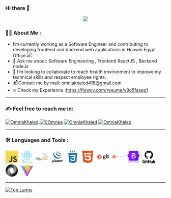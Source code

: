 ### Hi there 👋
<div id="header" align="center">
  <img src="https://media.giphy.com/media/3kPDmoWdBpQPNhCnUG/giphy.gif" width="200"/>
</div>

### :woman_technologist: About Me :
- I’m currently working as a Software Engineer and contributing to developing frontend and backend web applications in Huawei Egypt Office.<img src="https://media.giphy.com/media/WUlplcMpOCEmTGBtBW/giphy.gif" width="30">
- 💬 Ask me about: Software Engineering , Frontend ReactJS , Backend nodeJs  
- 🔭 I’m looking to collaborate to reach health environment to improve my technical skills and respect employee rights.
- 📬Contact me by mail: omniakhaled418@gmail.com
- 🔥 Check my Experience :https://flowcv.com/resume/v9o5fasep1

<hr>

### ✍️ Feel free to reach me in:
<div id="badges" align="left">
<a href="https://www.linkedin.com/in/omnia-khaled-568774171/" rel="nofollow">
<img align="center" src="https://raw.githubusercontent.com/rahuldkjain/github-profile-readme-generator/master/src/images/icons/Social/linked-in-alt.svg" alt="OmniaKhaled" height="30" width="40" style="max-width:100%;" >
</a>
<a href="https://twitter.com/0Omnea" rel="nofollow"><img align="center" src="https://raw.githubusercontent.com/rahuldkjain/github-profile-readme-generator/master/src/images/icons/Social/twitter.svg" alt="0Omnea" height="30" width="40" style="max-width: 100%;"></a>
<a href="https://www.facebook.com/omniakhaled1212/" rel="nofollow"><img align="center" src="https://raw.githubusercontent.com/rahuldkjain/github-profile-readme-generator/master/src/images/icons/Social/facebook.svg" alt="OmniaKhaled" height="30" width="40" style="max-width: 100%;"></a>
  <a href="(https://www.instagram.com/omnia_khalied/)" rel="nofollow"><img align="center" src="https://raw.githubusercontent.com/rahuldkjain/github-profile-readme-generator/master/src/images/icons/Social/instagram.svg" alt="OmniaKhaled" height="30" width="40" style="max-width: 100%;"></a>
</div>
<hr>

### :hammer_and_wrench: Languages and Tools :
<div>
  <img src="https://github.com/devicons/devicon/blob/master/icons/javascript/javascript-original.svg" title="JavaScript" alt="JavaScript" width="40" height="40"/>&nbsp;
  <img src="https://github.com/devicons/devicon/blob/master/icons/react/react-original-wordmark.svg" title="React" alt="React" width="40" height="40"/>&nbsp;
  <img src="https://github.com/devicons/devicon/blob/master/icons/mysql/mysql-original-wordmark.svg" title="MySQL"  alt="MySQL" width="40" height="40"/>&nbsp;
  <img src="https://github.com/devicons/devicon/blob/master/icons/jquery/jquery-original-wordmark.svg" title="jQuery"  alt="jQuery" width="40" height="40"/>&nbsp;
  <img src="https://github.com/devicons/devicon/blob/master/icons/css3/css3-plain-wordmark.svg"  title="CSS3" alt="CSS" width="40" height="40"/>&nbsp;
  <img src="https://github.com/devicons/devicon/blob/master/icons/html5/html5-original.svg" title="HTML5" alt="HTML" width="40" height="40"/>&nbsp;
  <img src="https://github.com/devicons/devicon/blob/master/icons/git/git-original-wordmark.svg" title="Git" **alt="Git" width="40" height="40"/>&nbsp;
  <img src="https://github.com/devicons/devicon/blob/master/icons/postman/postman-original-wordmark.svg" title="Postman" **alt="Postman" width="40" height="40"/>&nbsp;
  <img src="https://github.com/devicons/devicon/blob/master/icons/bootstrap/bootstrap-original-wordmark.svg" title="Bootstrap" **alt="Bootstrap" width="40" height="40"/>&nbsp;
  <img src="https://github.com/devicons/devicon/blob/master/icons/github/github-original-wordmark.svg" title="GitHub" **alt="GitHub" width="40" height="40"/>&nbsp;
  <img src="https://github.com/devicons/devicon/blob/master/icons/json/json-original.svg" title="JSON" **alt="JSON" width="40" height="40"/>&nbsp;
  <img src="https://github.com/devicons/devicon/blob/master/icons/vitejs/vitejs-original.svg" title="Vite" **alt="Vite" width="40" height="40"/>&nbsp;
</div>
<hr>

[![Top Langs](https://github-readme-stats.vercel.app/api/top-langs/?username=OmnikKhaled2121&layout=compact&theme=vision-friendly-dark)](https://github.com/anuraghazra/github-readme-stats)
